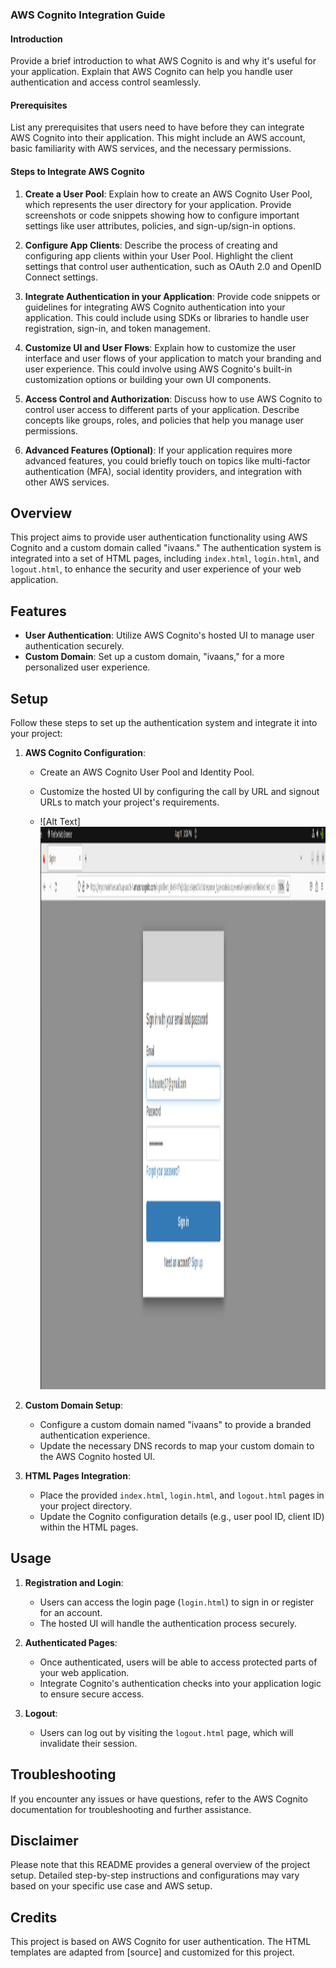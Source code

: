 
### AWS Cognito Integration Guide

#### Introduction
Provide a brief introduction to what AWS Cognito is and why it's useful for your application. Explain that AWS Cognito can help you handle user authentication and access control seamlessly.

#### Prerequisites
List any prerequisites that users need to have before they can integrate AWS Cognito into their application. This might include an AWS account, basic familiarity with AWS services, and the necessary permissions.

#### Steps to Integrate AWS Cognito
1. **Create a User Pool**: Explain how to create an AWS Cognito User Pool, which represents the user directory for your application. Provide screenshots or code snippets showing how to configure important settings like user attributes, policies, and sign-up/sign-in options.

2. **Configure App Clients**: Describe the process of creating and configuring app clients within your User Pool. Highlight the client settings that control user authentication, such as OAuth 2.0 and OpenID Connect settings.

3. **Integrate Authentication in your Application**: Provide code snippets or guidelines for integrating AWS Cognito authentication into your application. This could include using SDKs or libraries to handle user registration, sign-in, and token management.

4. **Customize UI and User Flows**: Explain how to customize the user interface and user flows of your application to match your branding and user experience. This could involve using AWS Cognito's built-in customization options or building your own UI components.

5. **Access Control and Authorization**: Discuss how to use AWS Cognito to control user access to different parts of your application. Describe concepts like groups, roles, and policies that help you manage user permissions.

6. **Advanced Features (Optional)**: If your application requires more advanced features, you could briefly touch on topics like multi-factor authentication (MFA), social identity providers, and integration with other AWS services.

## Overview

This project aims to provide user authentication functionality using AWS Cognito and a custom domain called "ivaans." The authentication system is integrated into a set of HTML pages, including `index.html`, `login.html`, and `logout.html`, to enhance the security and user experience of your web application.

## Features

- **User Authentication**: Utilize AWS Cognito's hosted UI to manage user authentication securely.
- **Custom Domain**: Set up a custom domain, "ivaans," for a more personalized user experience.

## Setup

Follow these steps to set up the authentication system and integrate it into your project:

1. **AWS Cognito Configuration**:
   - Create an AWS Cognito User Pool and Identity Pool.
   - Customize the hosted UI by configuring the call by URL and signout URLs to match your project's requirements.
  
   - ![Alt Text]<img src="./images/WhatsApp Image 2023-08-11 at 3.58.09 PM.jpeg" width="500" height="900"/>


2. **Custom Domain Setup**:
   - Configure a custom domain named "ivaans" to provide a branded authentication experience.
   - Update the necessary DNS records to map your custom domain to the AWS Cognito hosted UI.

3. **HTML Pages Integration**:
   - Place the provided `index.html`, `login.html`, and `logout.html` pages in your project directory.
   - Update the Cognito configuration details (e.g., user pool ID, client ID) within the HTML pages.

## Usage

1. **Registration and Login**:
   - Users can access the login page (`login.html`) to sign in or register for an account.
   - The hosted UI will handle the authentication process securely.

2. **Authenticated Pages**:
   - Once authenticated, users will be able to access protected parts of your web application.
   - Integrate Cognito's authentication checks into your application logic to ensure secure access.

3. **Logout**:
   - Users can log out by visiting the `logout.html` page, which will invalidate their session.

## Troubleshooting

If you encounter any issues or have questions, refer to the AWS Cognito documentation for troubleshooting and further assistance.

## Disclaimer

Please note that this README provides a general overview of the project setup. Detailed step-by-step instructions and configurations may vary based on your specific use case and AWS setup.

## Credits

This project is based on AWS Cognito for user authentication. The HTML templates are adapted from [source] and customized for this project.


